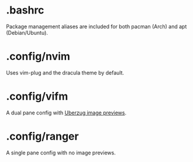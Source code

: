 # .bashrc

Package management aliases are included for both pacman (Arch) and apt (Debian/Ubuntu).

# .config/nvim

Uses vim-plug and the dracula theme by default.

# .config/vifm

A dual pane config with [Uberzug image previews](https://github.com/cirala/vifmimg).

# .config/ranger

A single pane config with no image previews.
